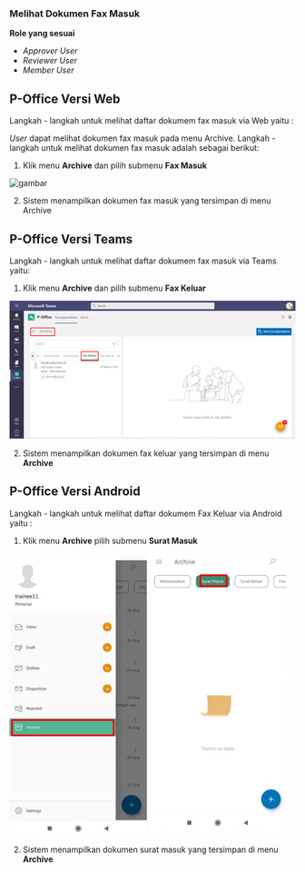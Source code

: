 ### **Melihat Dokumen Fax Masuk**
**Role yang sesuai**

- *Approver User*
- *Reviewer User*
- *Member User*

## **P-Office Versi Web**

Langkah - langkah untuk melihat daftar dokumem fax masuk via Web yaitu :

*User* dapat melihat dokumen fax masuk pada menu Archive. Langkah - langkah untuk melihat dokumen fax masuk adalah sebagai berikut:

1. Klik menu **Archive** dan pilih submenu **Fax Masuk**

![gambar](SC_Archive/AR04.png)

 2. Sistem menampilkan dokumen fax masuk yang tersimpan di menu Archive


## **P-Office Versi Teams**

Langkah - langkah untuk melihat daftar dokumem fax masuk via Teams yaitu:

1.  Klik menu **Archive** dan pilih submenu **Fax Keluar**

![gambar](Archive/AR_Teams/AR05.png)

2.  Sistem menampilkan dokumen fax keluar yang tersimpan di menu **Archive**



## **P-Office Versi Android**

Langkah - langkah untuk melihat daftar dokumem Fax Keluar via Android yaitu :


1. Klik menu **Archive** pilih submenu **Surat Masuk**
   
![gambar](Archive/AR_Android/SM\A01.jpg) ![gambar](Archive/AR_Android/SM\A02.jpg)

2. Sistem menampilkan dokumen surat masuk yang tersimpan di menu **Archive**